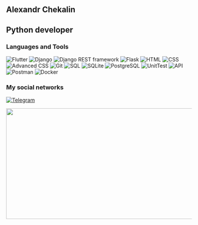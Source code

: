 

## Alexandr Chekalin 
## Python developer

### Languages and Tools

![Flutter](https://img.shields.io/badge/-Python-000000?style=for-the-badge&logo=python)
![Django](https://img.shields.io/badge/-Django-000000?style=for-the-badge&logo=Django)
![Django REST framework](https://img.shields.io/badge/-DRF-000000?style=for-the-badge&logo=DRF)
![Flask](https://img.shields.io/badge/-Flask-000000?style=for-the-badge&logo=Flask)
![HTML](https://img.shields.io/badge/-HTML-000000?style=for-the-badge&logo=html)
![CSS](https://img.shields.io/badge/-CSS-000000?style=for-the-badge&logo=css)
![Advanced CSS](https://img.shields.io/badge/-Advanced_CSS-000000?style=for-the-badge&logo=CSS)
![Git](https://img.shields.io/badge/-Git-000000?style=for-the-badge&logo=Git)
![SQL](https://img.shields.io/badge/-SQL-000000?style=for-the-badge&logo=SQL)
![SQLite](https://img.shields.io/badge/-SQLite-000000?style=for-the-badge&logo=SQLite)
![PostgreSQL](https://img.shields.io/badge/-PostgreSQL-000000?style=for-the-badge&logo=PostgreSQL)
![UnitTest](https://img.shields.io/badge/-UnitTest-000000?style=for-the-badge&logo=UnitTest)
![API](https://img.shields.io/badge/-API-000000?style=for-the-badge&logo=API)
![Postman](https://img.shields.io/badge/-Postman-000000?style=for-the-badge&logo=Postman)
![Docker](https://img.shields.io/badge/-Docker-000000?style=for-the-badge&logo=Docker)

### My social networks


[![Telegram](https://img.shields.io/badge/-Telegram-4682B4?style=for-the-badge&logo=Telegram)](https://t.me/chekalin95)

<div align="center">
  <img src="https://media.giphy.com/media/dWesBcTLavkZuG35MI/giphy.gif" width="600" height="300"/>
</div>

